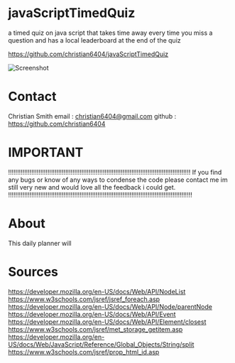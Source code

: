# javaScriptTimedQuiz
a timed quiz on java script that takes time away every time you miss a question and has a local leaderboard at the end of the quiz

https://github.com/christian6404/javaScriptTimedQuiz


![Screenshot](./assets/jsquizscreenshot.png "Screenshot of livesite")

 # Contact
 Christian Smith
 email : christian6404@gmail.com
 github : https://github.com/christian6404


# IMPORTANT
!!!!!!!!!!!!!!!!!!!!!!!!!!!!!!!!!!!!!!!!!!!!!!!!!!!!!!!!!!!!!!!!!!!!!!!!!!!!!!!!!!!!!!!!!!!!!!!!!!!!!!
If you find any bugs or know of any ways to condense the code please contact me im still very new and would love all the feedback i could get.
!!!!!!!!!!!!!!!!!!!!!!!!!!!!!!!!!!!!!!!!!!!!!!!!!!!!!!!!!!!!!!!!!!!!!!!!!!!!!!!!!!!!!!!!!!!!!!!!!!!!!!!
 
# About
This daily planner will

# Sources 
https://developer.mozilla.org/en-US/docs/Web/API/NodeList
https://www.w3schools.com/jsref/jsref_foreach.asp  
https://developer.mozilla.org/en-US/docs/Web/API/Node/parentNode
https://developer.mozilla.org/en-US/docs/Web/API/Event
https://developer.mozilla.org/en-US/docs/Web/API/Element/closest
https://www.w3schools.com/jsref/met_storage_getitem.asp
https://developer.mozilla.org/en-US/docs/Web/JavaScript/Reference/Global_Objects/String/split
https://www.w3schools.com/jsref/prop_html_id.asp